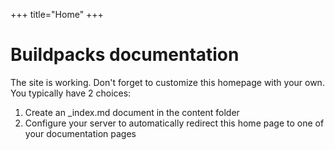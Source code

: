 +++
title="Home"
+++

# Buildpacks documentation

The site is working. Don't forget to customize this homepage with your own. You typically have 2 choices:

1. Create an _index.md document in the content folder
2. Configure your server to automatically redirect this home page to one of your documentation pages
